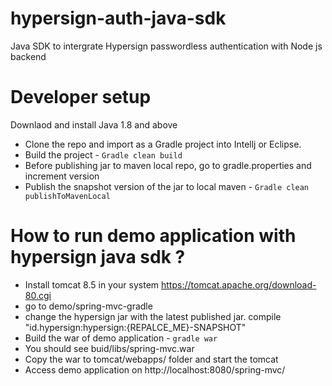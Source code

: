 # hypersign-auth-java-sdk
Java SDK to intergrate Hypersign passwordless authentication with Node js backend


# Developer setup

Downlaod and install Java 1.8 and above

- Clone the repo and import as a Gradle project into Intellj or Eclipse.
- Build the project - `Gradle clean build`
- Before publishing jar to maven local repo, go to gradle.properties and increment version
- Publish the snapshot version of the jar to local maven - `Gradle clean publishToMavenLocal`

# How to run demo application with hypersign java sdk ?
- Install tomcat 8.5 in your system https://tomcat.apache.org/download-80.cgi
- go to demo/spring-mvc-gradle
- change the hypersign jar with the latest published jar.
  compile "id.hypersign:hypersign:{REPALCE_ME}-SNAPSHOT"
- Build the war of demo application  - `gradle war`
- You should see buid/libs/spring-mvc.war
- Copy the war to tomcat/webapps/ folder and start the tomcat
- Access demo application on http://localhost:8080/spring-mvc/

